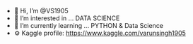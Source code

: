 - 👋 Hi, I’m @VS1905
- 👀 I’m interested in ... DATA SCIENCE 
- 🌱 I’m currently learning ... PYTHON & Data Science
- ⚙️ Kaggle profile: https://www.kaggle.com/varunsingh1905
